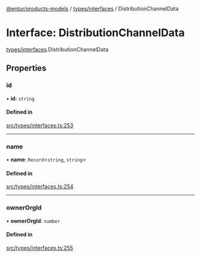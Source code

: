 [@entur/products-models](../README.md) / [types/interfaces](../modules/types_interfaces.md) / DistributionChannelData

# Interface: DistributionChannelData

[types/interfaces](../modules/types_interfaces.md).DistributionChannelData

## Properties

### id

• **id**: `string`

#### Defined in

[src/types/interfaces.ts:253](https://github.com/entur/products-models/blob/main/src/types/interfaces.ts#L253)

___

### name

• **name**: `Record`\<`string`, `string`\>

#### Defined in

[src/types/interfaces.ts:254](https://github.com/entur/products-models/blob/main/src/types/interfaces.ts#L254)

___

### ownerOrgId

• **ownerOrgId**: `number`

#### Defined in

[src/types/interfaces.ts:255](https://github.com/entur/products-models/blob/main/src/types/interfaces.ts#L255)
